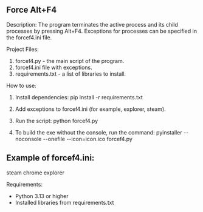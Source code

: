 Force Alt+F4
-------------

Description:
The program terminates the active process and its child processes by pressing Alt+F4.
Exceptions for processes can be specified in the forcef4.ini file.

Project Files:
1. forcef4.py - the main script of the program.
2. forcef4.ini file with exceptions.
3. requirements.txt - a list of libraries to install.

How to use:
1. Install dependencies:
pip install -r requirements.txt

2. Add exceptions to forcef4.ini (for example, explorer, steam).

3. Run the script:
python forcef4.py

4. To build the exe without the console, run the command:
pyinstaller --noconsole --onefile --icon=icon.ico forcef4.py

Example of forcef4.ini:
-------------------

steam
chrome explorer

Requirements:
- Python 3.13 or higher
- Installed libraries from requirements.txt

